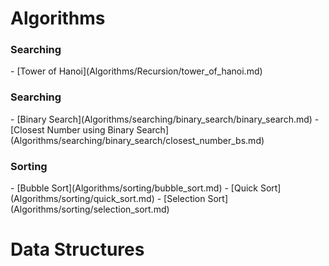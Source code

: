 <h1>Algorithms</h1>

<h3>Searching</h3>
- [Tower of Hanoi](Algorithms/Recursion/tower_of_hanoi.md)

<h3>Searching</h3>
- [Binary Search](Algorithms/searching/binary_search/binary_search.md)
- [Closest Number using Binary Search](Algorithms/searching/binary_search/closest_number_bs.md)

<h3>Sorting</h3>
- [Bubble Sort](Algorithms/sorting/bubble_sort.md)
- [Quick Sort](Algorithms/sorting/quick_sort.md)
- [Selection Sort](Algorithms/sorting/selection_sort.md)


<h1>Data Structures</h1>

